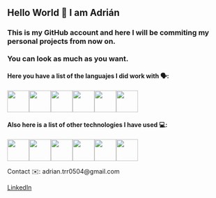## Hello World 👋 I am Adrián
<h3>This is my GitHub account and here I will be commiting my personal projects from now on. <br><br>You can look as much as you want.</h3>
<h4>Here you have a list of the languajes I did work with 🗣:</h4>
<p><img src="https://cdn-icons-png.flaticon.com/512/226/226777.png", width=50, height=50><img src="https://upload.wikimedia.org/wikipedia/commons/4/4f/Csharp_Logo.png", width=50, height=50><img src="https://upload.wikimedia.org/wikipedia/commons/thumb/c/c3/Python-logo-notext.svg/935px-Python-logo-notext.svg.png", width=50, height=50><img src="https://cdn-icons-png.flaticon.com/256/174/174854.png", width=50, height=50><img src="https://upload.wikimedia.org/wikipedia/commons/d/d5/CSS3_logo_and_wordmark.svg", width=50, height=50><img src="https://upload.wikimedia.org/wikipedia/commons/thumb/4/4c/Typescript_logo_2020.svg/1024px-Typescript_logo_2020.svg.png", width=50, height=50></p>
<h4>Also here is a list of other technologies I have used 💻:</h4>
<p><img src="https://upload.wikimedia.org/wikipedia/commons/thumb/c/cf/Angular_full_color_logo.svg/2048px-Angular_full_color_logo.svg.png", width=50, height=50><img src="https://brandlogo.org/wp-content/uploads/2024/02/MySQL-Logo-300x300.png.webp", width=50, height=50><img src="https://cdn.worldvectorlogo.com/logos/microsoft-sql-server-1.svg", width=50, height=50><img src="https://upload.wikimedia.org/wikipedia/commons/thumb/2/29/Postgresql_elephant.svg/1200px-Postgresql_elephant.svg.png", width=50, height=50><img src="https://cdn3.iconfinder.com/data/icons/social-media-2169/24/social_media_social_media_logo_git-512.png", width=50, height=50><img src="https://www.sudosu.com.ar/wp-content/uploads/2023/07/docker-swarm-logo.webp", width=50, height=50></p>

<p>Contact ✉️: adrian.trr0504@gmail.com</p>
<p><a href="https://www.linkedin.com/in/adrián-terrón-ruiz-315294272/">LinkedIn</a></p>
<!--
**AdrianTrr/adriantrr** is a ✨ _special_ ✨ repository because its `README.md` (this file) appears on your GitHub profile.

Here are some ideas to get you started:

- 🔭 I’m currently working on ...
- 🌱 I’m currently learning ...
- 👯 I’m looking to collaborate on ...
- 🤔 I’m looking for help with ...
- 💬 Ask me about ...
- 📫 How to reach me: ...
- 😄 Pronouns: ...
- ⚡ Fun fact: ...
-->
